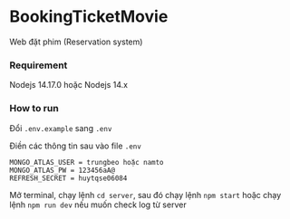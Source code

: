 # BookingTicketMovie
Web đặt phim (Reservation system)

### Requirement
Nodejs 14.17.0 hoặc Nodejs 14.x

### How to run
Đổi `.env.example` sang `.env`

Điền các thông tin sau vào file `.env`
```
MONGO_ATLAS_USER = trungbeo hoặc namto
MONGO_ATLAS_PW = 123456aA@
REFRESH_SECRET = huytqse06084
```

Mở terminal, chạy lệnh `cd server`, sau đó chạy lệnh `npm start` hoặc chạy lệnh `npm run dev` nếu muốn check log từ server
